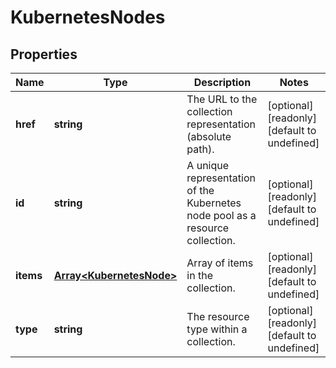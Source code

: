 # KubernetesNodes

## Properties
| Name | Type | Description | Notes |
| ------------ | ------------- | ------------- | ------------- |
| **href** | **string** | The URL to the collection representation (absolute path). | [optional] [readonly] [default to undefined] |
| **id** | **string** | A unique representation of the Kubernetes node pool as a resource collection. | [optional] [readonly] [default to undefined] |
| **items** | [**Array&lt;KubernetesNode&gt;**](KubernetesNode.md) | Array of items in the collection. | [optional] [readonly] [default to undefined] |
| **type** | **string** | The resource type within a collection. | [optional] [readonly] [default to undefined] |


